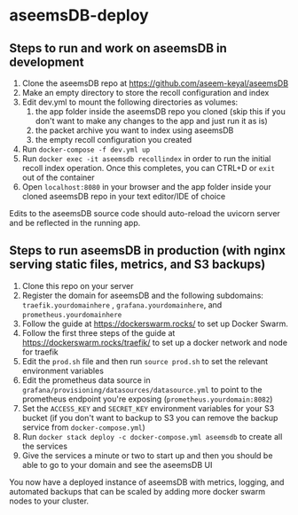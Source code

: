 # aseemsDB-deploy

## Steps to run and work on aseemsDB in development
1. Clone the aseemsDB repo at https://github.com/aseem-keyal/aseemsDB
2. Make an empty directory to store the recoll configuration and index
3. Edit dev.yml to mount the following directories as volumes: 
    1. the app folder inside the aseemsDB repo you cloned (skip this if you don't want to make any changes to the app and just run it as is)
    2. the packet archive you want to index using aseemsDB
    3. the empty recoll configuration you created
4. Run `docker-compose -f dev.yml up`
5. Run `docker exec -it aseemsdb recollindex` in order to run the initial recoll index operation. Once this completes, you can CTRL+D or `exit` out of the container
6. Open `localhost:8080` in your browser and the app folder inside your cloned aseemsDB repo in your text editor/IDE of choice

Edits to the aseemsDB source code should auto-reload the uvicorn server and be reflected in the running app.

## Steps to run aseemsDB in production (with nginx serving static files, metrics, and S3 backups)
1. Clone this repo on your server
2. Register the domain for aseemsDB and the following subdomains: `traefik.yourdomainhere` , `grafana.yourdomainhere`, and `prometheus.yourdomainhere` 
3. Follow the guide at https://dockerswarm.rocks/  to set up Docker Swarm. 
4. Follow the first three steps of the guide at https://dockerswarm.rocks/traefik/ to set up a docker network and node for traefik
5. Edit the `prod.sh` file and then run `source prod.sh` to set the relevant environment variables
6. Edit the prometheus data source in `grafana/provisioning/datasources/datasource.yml` to point to the prometheus endpoint you're exposing (`prometheus.yourdomain:8082`)
7. Set the `ACCESS_KEY` and `SECRET_KEY` environment variables for your S3 bucket (if you don't want to backup to S3 you can remove the backup service from `docker-compose.yml`)
8. Run `docker stack deploy -c docker-compose.yml aseemsdb` to create all the services
9. Give the services a minute or two to start up and then you should be able to go to your domain and see the aseemsDB UI

You now have a deployed instance of aseemsDB with metrics, logging, and automated backups that can be scaled by adding more docker swarm nodes to your cluster.
